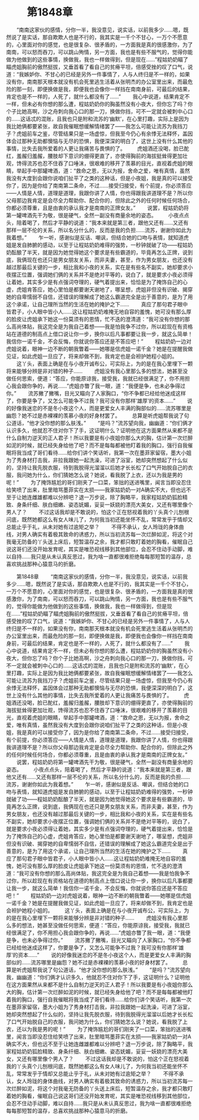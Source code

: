 # 　　第1848章
　　“南南这家伙的感情，分你一半，我没意见，说实话，以前我多少……嗯，既然说了是实话，那自欺欺人也是不行的，我其实是一千个不甘心，一万个不愿意的，心里面对你的感觉，也是很复杂、很矛盾的，一方面我是真的很感激你，为了南南，可以怒而吞刀，可以跳山殉情，另一方面，我也是有些不服气的，觉得你能做为他做到的这些事情，换做我，我也一样做得到，但是现在……”程姑奶奶瞄了瞄虎姐胸前的傲然挺拔，又垂首看了看自己的贫瘠平坦，倍感受挫的叹了口气，说道：“我嫉妒你、不甘心的已经是另外一件事情了，人与人终归是不一样的，如果没有你，南南那天根本就没有机会死里逃生活着从张明杰的办公室里出来，而最危险的那一刻，即便换做是我，即便我也会像你一样挡在南南身前，可最后的结果，肯定也是不一样的，人死了，就什么都没有了……”
　　我心中说道，结果肯定不一样，但未必有你想的那么遭，程姑奶奶你的胸虽然没有小夜大，但你忘了吗？你个子比她高啊，沙之舟刺向我心口的那一刀，换做你挡，可不一定就会被刺中心口的……这话忒的混账，且我也只是附和流苏的‘幽默’，在心里打趣，实际上是因为我比她俩都要紧张，故自我催眠想缓解情绪罢了——我怎么可能让流苏为我挡刀子？虎姐前车之鉴，尽管结果只是一场虚惊，但我至今仍心有余悸无法释怀，盖因体会过那种无助都懊恼与无尽的恐惧，我便深深的明白了，这世上没有什么其他的事情，比失去我所爱着的人更让我痛苦与畏惧的了。
　　虎姐酒还没喝，脸已酡红，羞赧归羞赧，腰肢却下意识的绷得更直了，亦使得胸前的海拔挺耸得更加壮观，馋得流苏也忍不住吞了口唾沫，很艰难的移开了羡慕的目光，直视着虎姐的眼睛，举起手中那罐啤酒，道：“救命之恩，无以为报，舍命之爱，唯有真情，虽然我没有大度到会跟你说咱们扯平了之类的这种话，但是小夜姐，我是真的可以接受你了，因为是你给了南南第二条命，不过……接受归接受，有个前提，你必须答应——人情是人情，道理是道理，我跟你讲了人情，你也得跟我讲道理不是？所以你父母那边我肯定是会尽全力帮助你、配合你的，但除此之外的任何时候任何场合，你都必须尊重，且是由衷的承认我才是南南的正牌女友。”
　　说罢，程姑奶奶将第一罐啤酒先干为敬，很是硬气，全然一副没有商量余地的姿态。
　　小夜点点头，陪着喝了，然后才平静的说道：“我本来就是第三者，跟他又还有……又还有那样一层不伦的关系，所以名分什么的，反而是我的负担……流苏，谢谢你如此为我着想。”
　　乍一听，感谢似是反话、嘲讽，但结合她的口吻与表情，就知道虎姐是发自肺腑的感动，以至于让程姑奶奶难得的强势，一秒钟就破了功——程姑奶奶酝酿了半天，就是因为她觉得她这个要求是有些霸道的，毕竟再怎么正牌，说到底，我俩现在也还只是男女朋友关系，而非夫妻，甚至，作为男女朋友，也还没有越过那最后关键的一步，相比我和小夜的关系，实在是有些名不副实，她却要求小夜摆正位置，强调她们俩的关系并不是绝对平等的，说白了，就是要求小夜必须得让着她，其实多少是有点强词夺理的，硬气着提出来，恰恰是为了掩饰自己的心虚，虎姐肯答应，她心里怕是都要谢天谢地了，哪呈想，虎姐非但没有识破、揭穿她的自卑懦弱不自信，还错误的理解成了她这么霸道完全是出于善意的，是为了用这个承诺，让自己理所当然的生活在她的掩护之下……
　　真应了那句君子眼中皆君子，小人眼中皆小人……这让程姑奶奶难掩无地自容的羞愧，她可没有那么厚的脸皮让虎姐承下她这一份莫须有的恩情，忙不迭的澄清道：“我可没有你想的那么高尚体贴，我这完全是为我自己着想——我是怕我争不过你，所以趁现在有资格站在道德的制高点上借口说让你一步，换你以后凡事都要让我一步，就这么简单！我信你一诺千金，不会反悔，你就说你答应还是不答应吧！”
　　程姑奶奶一边对虎姐说着，眼神一边不断的朝我瞥着——她哪是信虎姐一诺千金？她是在提醒我做见证，如此虎姐一旦应了，将来却做不到，我肯定也是会袒护她程小姐的。
　　这丫头，表面上确是在与小夜开诚布公，可实际上，为的是在我心里埋下一颗将来能够分辨是非对错的种子……
　　虎姐没有我心里那么多的想法，她甚至没做任何思索，便道：“答应，你能原谅我，接受我，我就已经很满足了，你不用担心我会跟你争的，再说……”虎姐亦瞥了我一眼，道：“我便是争，也未必争得过你。”
　　流苏撇了撇嘴，目光又瞄向了人家胸口，“你不争都已经给他迷成这样了，你要是争了，又怎么可能争不过我？我可没有你那样‘雄厚’的资本……”
　　说的好像我迷恋的不是冬小夜这个人，而是更爱女人丰满的胸部似的……流苏哪里是幽怨？她不过是赤裸裸的羡慕小夜的好身材罢了。
　　总算是听虎姐帮我说了句公道话，“他才没你想的那么肤浅。”
　　“是吗？”流苏望向我，幽幽道：“你们俩才认识多久，他就忍不住对你下了手，这证明什么？证明他在这方面果然从来都不是什么自制力逆天的正人君子！所以我要是有小夜姐你那么大的胸，估计第一次烂醉如泥的时候，就已经失身给他了吧？而不是每每都被他盯着我的胸口，强行自我催眠将我当成了哥们看待……给你们讲个笑话听，我第一次在墨菲家留宿，墨大小姐为了秀身材打击我，非拉我跟她一起洗澡，可进了浴室，她却突然想起了什么似的，坚持让我先脱衣服，待到我脱得光溜溜以后她才长长松了口气开始脱自己的衣服，我问她为什么，你们猜她怎么说？她说，看我脱了上衣，还以为我是男的呢！”
　　为了掩饰尴尬的哥们刚夹了一口菜，笨拙的送进嘴里，闻言当即没忍住给笑喷了出来，肚里暗骂墨菲实在太损——我家姑奶奶一对A确实不大，但也远不至于让她连雌雄都难以分辨吧？退一万步说，除了胸略平，我家程姑奶奶狐脸精致、身条纤细、肤白细嫩、姿态妩媚，妥妥一妖娆的漂亮大美女，又还有哪里像个男人了？
　　不过这话我却是不敢说的，怕这个正在怒视着我的丫头真个儿刨根问底，既然她都这么有女人味儿了，为何我当初还能坐怀不乱，常常发乎于情却又总能止乎于礼，从未对她有过逾矩之举？
　　不得不承认，女人玲珑的身体曲线，对男人确实有着极其致命的诱惑力，所以当初流苏每一次烂醉如泥，将这个对我毫无防备的丫头送上床后，短暂温存之余，我才都只敢盯着她的胸看，催眠自己说这哥们还没开始发育呢，其实是唯恐视线移到其他部位，会忍不住动手动脚，难以自持……我只是从未认真反思过，我为啥一直都很难拒绝每每那短暂的温存，总喜欢挑战那种心猿意马的折磨。

　　第1848章
　　“南南这家伙的感情，分你一半，我没意见，说实话，以前我多少……嗯，既然说了是实话，那自欺欺人也是不行的，我其实是一千个不甘心，一万个不愿意的，心里面对你的感觉，也是很复杂、很矛盾的，一方面我是真的很感激你，为了南南，可以怒而吞刀，可以跳山殉情，另一方面，我也是有些不服气的，觉得你能做为他做到的这些事情，换做我，我也一样做得到，但是现在……”程姑奶奶瞄了瞄虎姐胸前的傲然挺拔，又垂首看了看自己的贫瘠平坦，倍感受挫的叹了口气，说道：“我嫉妒你、不甘心的已经是另外一件事情了，人与人终归是不一样的，如果没有你，南南那天根本就没有机会死里逃生活着从张明杰的办公室里出来，而最危险的那一刻，即便换做是我，即便我也会像你一样挡在南南身前，可最后的结果，肯定也是不一样的，人死了，就什么都没有了……”
　　我心中说道，结果肯定不一样，但未必有你想的那么遭，程姑奶奶你的胸虽然没有小夜大，但你忘了吗？你个子比她高啊，沙之舟刺向我心口的那一刀，换做你挡，可不一定就会被刺中心口的……这话忒的混账，且我也只是附和流苏的‘幽默’，在心里打趣，实际上是因为我比她俩都要紧张，故自我催眠想缓解情绪罢了——我怎么可能让流苏为我挡刀子？虎姐前车之鉴，尽管结果只是一场虚惊，但我至今仍心有余悸无法释怀，盖因体会过那种无助都懊恼与无尽的恐惧，我便深深的明白了，这世上没有什么其他的事情，比失去我所爱着的人更让我痛苦与畏惧的了。
　　虎姐酒还没喝，脸已酡红，羞赧归羞赧，腰肢却下意识的绷得更直了，亦使得胸前的海拔挺耸得更加壮观，馋得流苏也忍不住吞了口唾沫，很艰难的移开了羡慕的目光，直视着虎姐的眼睛，举起手中那罐啤酒，道：“救命之恩，无以为报，舍命之爱，唯有真情，虽然我没有大度到会跟你说咱们扯平了之类的这种话，但是小夜姐，我是真的可以接受你了，因为是你给了南南第二条命，不过……接受归接受，有个前提，你必须答应——人情是人情，道理是道理，我跟你讲了人情，你也得跟我讲道理不是？所以你父母那边我肯定是会尽全力帮助你、配合你的，但除此之外的任何时候任何场合，你都必须尊重，且是由衷的承认我才是南南的正牌女友。”
　　说罢，程姑奶奶将第一罐啤酒先干为敬，很是硬气，全然一副没有商量余地的姿态。
　　小夜点点头，陪着喝了，然后才平静的说道：“我本来就是第三者，跟他又还有……又还有那样一层不伦的关系，所以名分什么的，反而是我的负担……流苏，谢谢你如此为我着想。”
　　乍一听，感谢似是反话、嘲讽，但结合她的口吻与表情，就知道虎姐是发自肺腑的感动，以至于让程姑奶奶难得的强势，一秒钟就破了功——程姑奶奶酝酿了半天，就是因为她觉得她这个要求是有些霸道的，毕竟再怎么正牌，说到底，我俩现在也还只是男女朋友关系，而非夫妻，甚至，作为男女朋友，也还没有越过那最后关键的一步，相比我和小夜的关系，实在是有些名不副实，她却要求小夜摆正位置，强调她们俩的关系并不是绝对平等的，说白了，就是要求小夜必须得让着她，其实多少是有点强词夺理的，硬气着提出来，恰恰是为了掩饰自己的心虚，虎姐肯答应，她心里怕是都要谢天谢地了，哪呈想，虎姐非但没有识破、揭穿她的自卑懦弱不自信，还错误的理解成了她这么霸道完全是出于善意的，是为了用这个承诺，让自己理所当然的生活在她的掩护之下……
　　真应了那句君子眼中皆君子，小人眼中皆小人……这让程姑奶奶难掩无地自容的羞愧，她可没有那么厚的脸皮让虎姐承下她这一份莫须有的恩情，忙不迭的澄清道：“我可没有你想的那么高尚体贴，我这完全是为我自己着想——我是怕我争不过你，所以趁现在有资格站在道德的制高点上借口说让你一步，换你以后凡事都要让我一步，就这么简单！我信你一诺千金，不会反悔，你就说你答应还是不答应吧！”
　　程姑奶奶一边对虎姐说着，眼神一边不断的朝我瞥着——她哪是信虎姐一诺千金？她是在提醒我做见证，如此虎姐一旦应了，将来却做不到，我肯定也是会袒护她程小姐的。
　　这丫头，表面上确是在与小夜开诚布公，可实际上，为的是在我心里埋下一颗将来能够分辨是非对错的种子……
　　虎姐没有我心里那么多的想法，她甚至没做任何思索，便道：“答应，你能原谅我，接受我，我就已经很满足了，你不用担心我会跟你争的，再说……”虎姐亦瞥了我一眼，道：“我便是争，也未必争得过你。”
　　流苏撇了撇嘴，目光又瞄向了人家胸口，“你不争都已经给他迷成这样了，你要是争了，又怎么可能争不过我？我可没有你那样‘雄厚’的资本……”
　　说的好像我迷恋的不是冬小夜这个人，而是更爱女人丰满的胸部似的……流苏哪里是幽怨？她不过是赤裸裸的羡慕小夜的好身材罢了。
　　总算是听虎姐帮我说了句公道话，“他才没你想的那么肤浅。”
　　“是吗？”流苏望向我，幽幽道：“你们俩才认识多久，他就忍不住对你下了手，这证明什么？证明他在这方面果然从来都不是什么自制力逆天的正人君子！所以我要是有小夜姐你那么大的胸，估计第一次烂醉如泥的时候，就已经失身给他了吧？而不是每每都被他盯着我的胸口，强行自我催眠将我当成了哥们看待……给你们讲个笑话听，我第一次在墨菲家留宿，墨大小姐为了秀身材打击我，非拉我跟她一起洗澡，可进了浴室，她却突然想起了什么似的，坚持让我先脱衣服，待到我脱得光溜溜以后她才长长松了口气开始脱自己的衣服，我问她为什么，你们猜她怎么说？她说，看我脱了上衣，还以为我是男的呢！”
　　为了掩饰尴尬的哥们刚夹了一口菜，笨拙的送进嘴里，闻言当即没忍住给笑喷了出来，肚里暗骂墨菲实在太损——我家姑奶奶一对A确实不大，但也远不至于让她连雌雄都难以分辨吧？退一万步说，除了胸略平，我家程姑奶奶狐脸精致、身条纤细、肤白细嫩、姿态妩媚，妥妥一妖娆的漂亮大美女，又还有哪里像个男人了？
　　不过这话我却是不敢说的，怕这个正在怒视着我的丫头真个儿刨根问底，既然她都这么有女人味儿了，为何我当初还能坐怀不乱，常常发乎于情却又总能止乎于礼，从未对她有过逾矩之举？
　　不得不承认，女人玲珑的身体曲线，对男人确实有着极其致命的诱惑力，所以当初流苏每一次烂醉如泥，将这个对我毫无防备的丫头送上床后，短暂温存之余，我才都只敢盯着她的胸看，催眠自己说这哥们还没开始发育呢，其实是唯恐视线移到其他部位，会忍不住动手动脚，难以自持……我只是从未认真反思过，我为啥一直都很难拒绝每每那短暂的温存，总喜欢挑战那种心猿意马的折磨。
